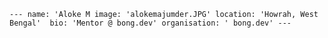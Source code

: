 `---
name: 'Aloke M
image: 'alokemajumder.JPG'
location: 'Howrah, West Bengal' 
bio: 'Mentor @ bong.dev'
organisation: ' bong.dev'
---`
